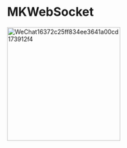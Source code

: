 # MKWebSocket

<img width="265" alt="WeChat16372c25ff834ee3641a00cd173912f4" src="https://user-images.githubusercontent.com/13111933/124498746-71236780-ddef-11eb-8ac2-3531ae217e2a.png">
